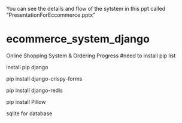 You can see the details and flow of the sytstem in this ppt called "PresentationForEccommerce.pptx"
# ecommerce_system_django
Online Shopping System &amp; Ordering Progress
#need to install pip list

install pip django

pip install django-crispy-forms

pip install django-redis

pip install Pillow

sqlite for database

